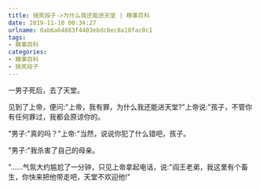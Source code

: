 ```yaml
---
title: 搞笑段子->为什么我还能进天堂 | 糗事百科
date: 2019-11-10 00:34:27
urlname: 0ab6a64883f4403ebdc0ec8a18fac0c1
tags: 
- 糗事百科
categories:
- 糗事百科
- 搞笑段子
---
```

一男子死后，去了天堂。

见到了上帝，便问:"上帝，我有罪，为什么我还能进天堂?"上帝说:"孩子，不管你有任何罪过，我都会原谅你的。

"男子:"真的吗？"上帝:"当然，说说你犯了什么错吧，孩子。

"男子:"我杀害了自己的母亲。

"......气氛大约尴尬了一分钟，只见上帝拿起电话，说:"阎王老弟，我这里有个畜生，你快来把他带走吧，天堂不欢迎他!"



